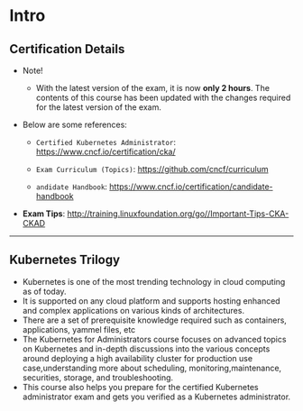 # Intro

## Certification Details

- Note!

    - With the latest version of the exam, it is now **only 2 hours**. The contents of this course has been updated with the changes required for the latest version of the exam.



- Below are some references:

    - `Certified Kubernetes Administrator`: https://www.cncf.io/certification/cka/

    - `Exam Curriculum (Topics)`: https://github.com/cncf/curriculum

    - `andidate Handbook`: https://www.cncf.io/certification/candidate-handbook

- **Exam Tips**: http://training.linuxfoundation.org/go//Important-Tips-CKA-CKAD

---

## Kubernetes Trilogy

- Kubernetes is one of the most trending technology in cloud computing as of today.
- It is supported on any cloud platform and supports hosting enhanced and complex applications on various kinds of architectures. 
- There are a set of prerequisite knowledge required such as containers, applications, yammel files, etc
- The Kubernetes for Administrators course focuses on advanced topics on Kubernetes and in-depth discussions into the various concepts around deploying a high availability cluster for production use case,understanding more about scheduling, monitoring,maintenance, securities, storage, and troubleshooting.
- This course also helps you prepare for the certified Kubernetes administrator exam and gets you verified as a Kubernetes administrator.